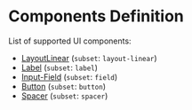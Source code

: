 # Components Definition

List of supported UI components:

- [LayoutLinear](layout-linear.md) (`subset`: `layout-linear`)
- [Label](label.md) (`subset`: `label`)
- [Input-Field](field.md) (`subset`: `field`)
- [Button](button.md) (`subset`: `button`)
- [Spacer](spacer.md) (`subset`: `spacer`)
